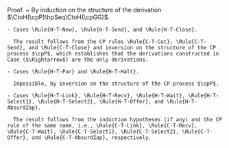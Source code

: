 Proof.
  ~ By induction on the structure of the derivation $\CtoH(\cpP)\hpSeq\CtoH(\cpGG)$.

    - Cases \Rule{H-T-New}, \Rule{H-T-Send}, and \Rule{H-T-Close}.

      The result follows from the CP rules \Rule{C-T-Cut}, \Rule{C-T-Send}, and \Rule{C-T-Close} and inversion on the structure of the CP process $\cpP$, which establishes that the derivations constructed in Case ($\Rightarrow$) are the only derivations.

    - Cases \Rule{H-T-Par} and \Rule{H-T-Halt}.

      Impossible, by inversion on the structure of the CP process $\cpP$.

    - Cases \Rule{H-T-Link}, \Rule{H-T-Recv}, \Rule{H-T-Wait}, \Rule{H-T-Select1}, \Rule{H-T-Select2}, \Rule{H-T-Offer}, and \Rule{H-T-AbsurdZap}.

      The result follows from the induction hypotheses (if any) and the CP rule of the same name, i.e., \Rule{C-T-Link}, \Rule{C-T-Recv}, \Rule{C-T-Wait}, \Rule{C-T-Select1}, \Rule{C-T-Select2}, \Rule{C-T-Offer}, and \Rule{C-T-AbsurdZap}, respectively.
